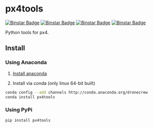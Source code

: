 
# px4tools

[![Binstar Badge](https://anaconda.org/dronecrew/px4tools/badges/build.svg)](https://anaconda.org/dronecrew/px4tools/builds)
[![Binstar Badge](https://anaconda.org/dronecrew/px4tools/badges/version.svg)](https://anaconda.org/dronecrew/px4tools)
[![Binstar Badge](https://anaconda.org/dronecrew/px4tools/badges/license.svg)](https://anaconda.org/dronecrew/px4tools)
[![Binstar Badge](https://anaconda.org/dronecrew/px4tools/badges/installer/conda.svg)](https://conda.anaconda.org/dronecrew)

Python tools for px4.

## Install

### Using Anaconda

1. [Install anaconda](http://docs.continuum.io/anaconda/install)

2. Install via conda (only linux 64-bit built)
```bash
conda config --add channels http://conda.anaconda.org/dronecrew
conda install px4tools
```

### Using PyPi
```bash
pip install px4tools
```
